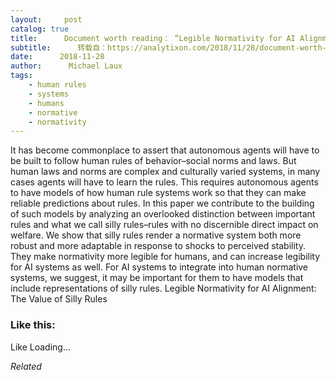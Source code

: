 ```yaml
---
layout:     post
catalog: true
title:      Document worth reading： “Legible Normativity for AI Alignment： The Value of Silly Rules”
subtitle:      转载自：https://analytixon.com/2018/11/28/document-worth-reading-legible-normativity-for-ai-alignment-the-value-of-silly-rules/
date:      2018-11-28
author:      Michael Laux
tags:
    - human rules
    - systems
    - humans
    - normative
    - normativity
---
```


It has become commonplace to assert that autonomous agents will have to be built to follow human rules of behavior–social norms and laws. But human laws and norms are complex and culturally varied systems, in many cases agents will have to learn the rules. This requires autonomous agents to have models of how human rule systems work so that they can make reliable predictions about rules. In this paper we contribute to the building of such models by analyzing an overlooked distinction between important rules and what we call silly rules–rules with no discernible direct impact on welfare. We show that silly rules render a normative system both more robust and more adaptable in response to shocks to perceived stability. They make normativity more legible for humans, and can increase legibility for AI systems as well. For AI systems to integrate into human normative systems, we suggest, it may be important for them to have models that include representations of silly rules. Legible Normativity for AI Alignment: The Value of Silly Rules





### Like this:

Like Loading...


*Related*

